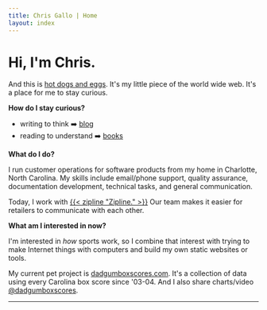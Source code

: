 ```yaml
---
title: Chris Gallo | Home
layout: index
---
```


# Hi, I'm Chris.

And this is [hot dogs and eggs](/manifesto). It's my little piece of the
world wide web. It's a place for me to stay curious.

**How do I stay curious?**

- writing to think ➡️ [blog](https://blog.hotdogsandeggs.com)
- reading to understand ➡️ [books](https://books.hotdogsandeggs.com)

**What do I do?**

I run customer operations for software products from my home in Charlotte, North Carolina. My skills include email/phone support, quality assurance, documentation development, technical tasks, and general communication. 

Today, I work with [{{< zipline "Zipline." >}}](https://www.retailzipline.com/) Our team makes it easier for retailers to communicate with each other. 

**What am I interested in now?**

I'm interested in *how* sports work, so I combine that interest with trying to make Internet things with computers and build my own static websites or tools. 

My current pet project is [dadgumboxscores.com](http://dadgumboxscores.com/). It's a collection of data using every Carolina box score since '03-04. And I also share charts/video [@dadgumboxscores](https://twitter.com/dadgumboxscores). 

* * * 
